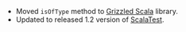 * Moved `isOfType` method to [Grizzled Scala][] library.
* Updated to released 1.2 version of [ScalaTest][].

[ScalaTest]: http://scalatest.org/
[Grizzled Scala]: http://bmc.github.com/grizzled-scala/
